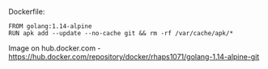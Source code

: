 Dockerfile:

```
FROM golang:1.14-alpine
RUN apk add --update --no-cache git && rm -rf /var/cache/apk/*
```

Image on hub.docker.com - https://hub.docker.com/repository/docker/rhaps1071/golang-1.14-alpine-git
